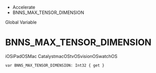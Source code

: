 

- Accelerate
-  BNNS_MAX_TENSOR_DIMENSION 

Global Variable

# BNNS_MAX_TENSOR_DIMENSION

iOSiPadOSMac CatalystmacOStvOSvisionOSwatchOS

``` source
var BNNS_MAX_TENSOR_DIMENSION: Int32 { get }
```

